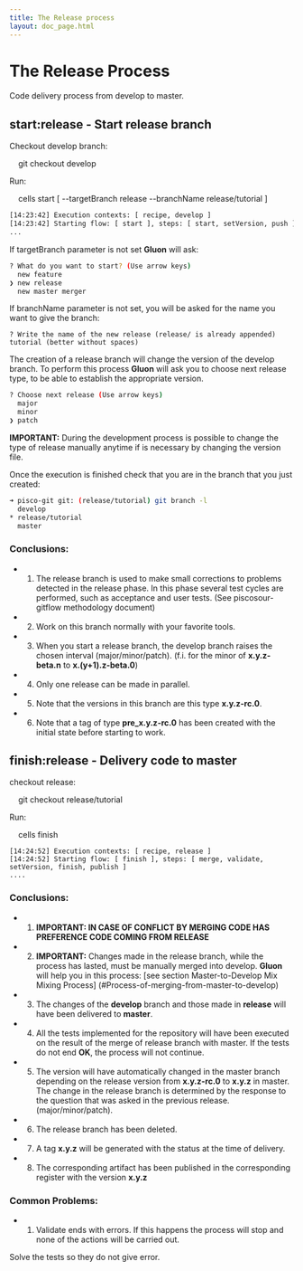 ```yaml
---
title: The Release process
layout: doc_page.html
---
```


# The Release Process

Code delivery process from develop to master.

## start:release - Start release branch

Checkout develop branch:

    git checkout develop

Run:

    cells start [ --targetBranch release --branchName release/tutorial ]

```bash
[14:23:42] Execution contexts: [ recipe, develop ]
[14:23:42] Starting flow: [ start ], steps: [ start, setVersion, push ]
...
```

If targetBranch parameter is not set **Gluon** will ask:

```bash
? What do you want to start? (Use arrow keys)
  new feature
❯ new release
  new master merger
```

If branchName parameter is not set, you will be asked for the name you want to give the branch:

```
? Write the name of the new release (release/ is already appended) tutorial (better without spaces)
```

The creation of a release branch will change the version of the develop branch. To perform this process **Gluon** will ask you to choose next release type, to be able to establish the appropriate version.

```bash
? Choose next release (Use arrow keys)
  major
  minor
❯ patch
```

**IMPORTANT:** During the development process is possible to change the type of release manually anytime if is necessary by changing the version file.

Once the execution is finished check that you are in the branch that you just created:

```bash
➜ pisco-git git: (release/tutorial) git branch -l
  develop
* release/tutorial
  master
```

### Conclusions:

- 1. The release branch is used to make small corrections to problems detected in the release phase. In this phase several test cycles are performed, such as acceptance and user tests. (See piscosour-gitflow methodology document)
- 2. Work on this branch normally with your favorite tools.
- 3. When you start a release branch, the develop branch raises the chosen interval (major/minor/patch). (f.i. for the minor of **x.y.z-beta.n** to **x.(y+1).z-beta.0**)
- 4. Only one release can be made in parallel.
- 5. Note that the versions in this branch are this type **x.y.z-rc.0**.
- 6. Note that a tag of type **pre_x.y.z-rc.0** has been created with the initial state before starting to work.

## finish:release - Delivery code to master

checkout release:

    git checkout release/tutorial

Run:

    cells finish

```
[14:24:52] Execution contexts: [ recipe, release ]
[14:24:52] Starting flow: [ finish ], steps: [ merge, validate, setVersion, finish, publish ]
....
```

### Conclusions:

- 1. **IMPORTANT: IN CASE OF CONFLICT BY MERGING CODE HAS PREFERENCE CODE COMING FROM RELEASE**
- 2. **IMPORTANT:** Changes made in the release branch, while the process has lasted, must be manually merged into develop. **Gluon** will help you in this process: [see section Master-to-Develop Mix Mixing Process] (#Process-of-merging-from-master-to-develop)
- 3. The changes of the **develop** branch and those made in **release** will have been delivered to **master**.
- 4. All the tests implemented for the repository will have been executed on the result of the merge of release branch with master. If the tests do not end **OK**, the process will not continue.
- 5. The version will have automatically changed in the master branch depending on the release version from **x.y.z-rc.0** to **x.y.z** in master. The change in the release branch is determined by the response to the question that was asked in the previous release. (major/minor/patch).
- 6. The release branch has been deleted.
- 7. A tag **x.y.z** will be generated with the status at the time of delivery.
- 8. The corresponding artifact has been published in the corresponding register with the version **x.y.z**

### Common Problems:

- 1. Validate ends with errors. If this happens the process will stop and none of the actions will be carried out.

Solve the tests so they do not give error.